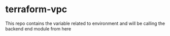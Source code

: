 # terraform-vpc

This repo contains the variable related to environment and will be calling the backend end module from here
